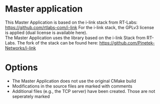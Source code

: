 # Master application
This Master Application is based on the i-link stack from RT-Labs: https://github.com/rtlabs-com/i-link
For the i-link stack, the GPLv3 license is applied (dual license is available here).  
The Master Application uses the library based on the i-link Stack from RT-Labs. The fork of the stack can be found here: https://github.com/Pinetek-Networks/i-link


# Options
- The Master Application does not use the original CMake build
- Modifications in the source files are marked with comments
- Additional files (e.g., the TCP server) have been created. Those are not seperately marked

